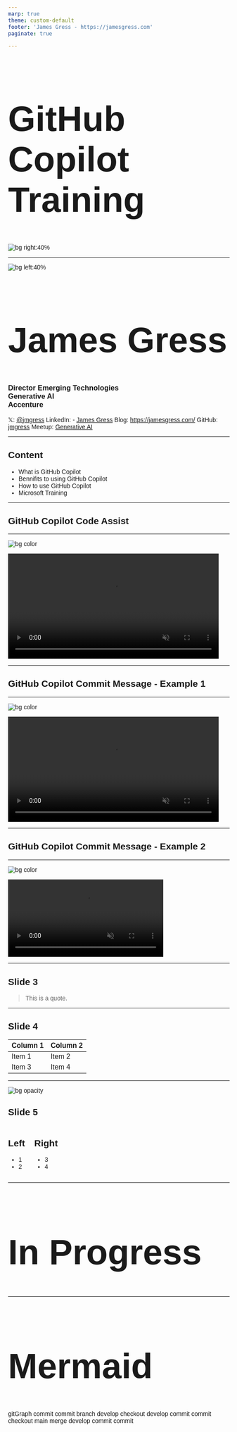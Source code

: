 ```yaml
---
marp: true
theme: custom-default
footer: 'James Gress - https://jamesgress.com'
paginate: true

---
```


<!-- Global style -->
<style>
body {
  font-family: 'Coolvetica', sans-serif;
}
h1 {
  font-size: 80px;
}
</style>


# GitHub Copilot Training
![bg right:40%](./img/jamesgress.png)

---

![bg left:40%](./img/jamesgress.png)

# James Gress
### Director Emerging Technologies<br>Generative AI<br>Accenture

<i class="fa-brands fa-x-twitter"></i> 𝕏: [@jmgress](https://twitter.com/jmgress)
<i class="fa-brands fa-linkedin"></i> LinkedIn: - [James Gress](https://linkedin.com/in/jamesgress/)
<i class="fa fa-window-maximize"></i> Blog: [https://jamesgress\.com/](https://jamesgress.com/)
<i class="fa-brands fa-github"></i> GitHub: [jmgress](https://github.com/jmgress)
<i class="fa-brands fa-meetup"></i> Meetup: [Generative AI](https://www.meetup.com/tampa-bay-generative-ai-meetup/)

---

<!-- Speaker Notes -->
## Content

- What is GitHub Copilot
- Bennifits to using GitHub Copilot
- How to use GitHub Copilot
- Microsoft Training
<!-- Can have multiple on a slide -->

---

## GitHub Copilot Code Assist
<!-- Can also do a multiline
comment that will show in notes -->

---

![bg color](black)
<div class="video-wrapper">
  <video controls autoplay loop muted style="width:95%;">
    <source src="./img/copilot_create_code.mp4" type="video/mp4">
    Your browser does not support the video tag.
  </video>
</div>

---

## GitHub Copilot Commit Message - Example 1
<!-- Can also do a multiline
comment that will show in notes -->

---
![bg color](black)
<div class="video-wrapper">
  <video controls autoplay loop muted style="width:95%;">
    <source src="./img/copilot_commit_message.mp4" type="video/mp4">
    Your browser does not support the video tag.
  </video>
</div>

---

## GitHub Copilot Commit Message - Example 2
<!-- Can also do a multiline
comment that will show in notes -->

---
![bg color](black)
<div class="video-wrapper">
  <video controls autoplay loop muted style="width:70%;">
    <source src="./img/copilot_commit_message2.mp4" type="video/mp4">
    Your browser does not support the video tag.
  </video>
</div>

---

## Slide 3

> This is a quote.

---

## Slide 4

| Column 1 | Column 2 |
| -------- | -------- |
| Item 1   | Item 2   |
| Item 3   | Item 4   |

---

![bg opacity](https://picsum.photos/800/600?image=53)
## Slide 5

<div class="columns">
<div>

## Left

- 1
- 2

</div>
<div>

## Right

- 3
- 4

</div>
</div>


---

# <!--fit--> In Progress

---

<!-- Needed for mermaid, can be anywhere in file except frontmatter -->
<script type="module">
  import mermaid from 'https://cdn.jsdelivr.net/npm/mermaid@10/dist/mermaid.esm.min.mjs';
  mermaid.initialize({ startOnLoad: true });
</script>

# Mermaid

<div class="mermaid">
gitGraph
    commit
    commit
    branch develop
    checkout develop
    commit
    commit
    checkout main
    merge develop
    commit
    commit
</div>
